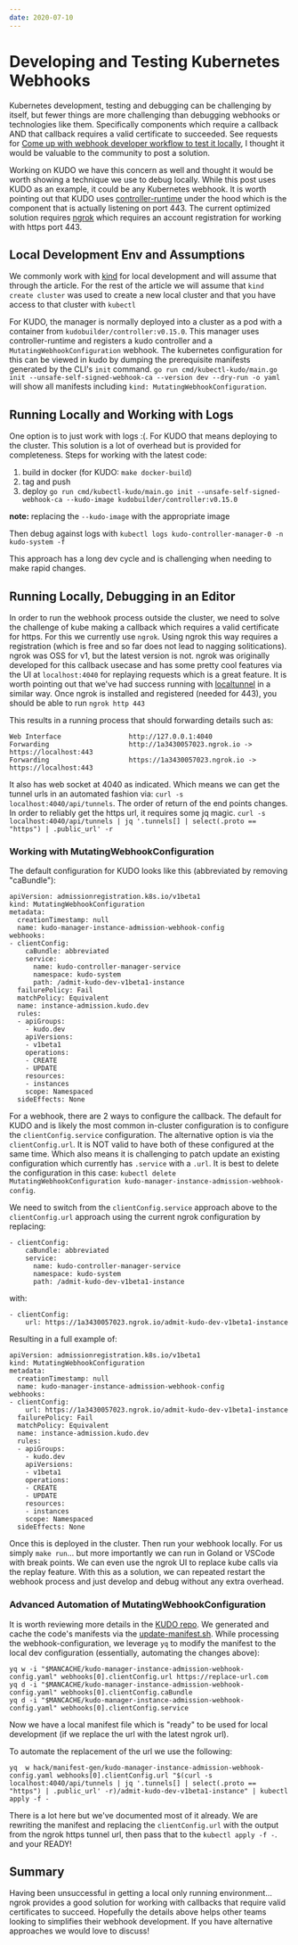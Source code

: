 ```yaml
---
date: 2020-07-10
---
```


# Developing and Testing Kubernetes Webhooks

Kubernetes development, testing and debugging can be challenging by itself, but fewer things are more challenging than debugging webhooks or technologies like them.  Specifically components which require a callback AND that callback requires a valid certificate to succeeded.  See requests for [Come up with webhook developer workflow to test it locally](https://github.com/kubernetes-sigs/kubebuilder/issues/400), I thought it would be valuable to the community to post a solution.  

Working on KUDO we have this concern as well and thought it would be worth showing a technique we use to debug locally.  While this post uses KUDO as an example, it could be any Kubernetes webhook.  It is worth pointing out that KUDO uses [controller-runtime](https://github.com/kubernetes-sigs/controller-runtime) under the hood which is the component that is actually listening on port 443.  The current optimized solution requires [ngrok](https://ngrok.com/) which requires an account registration for working with https port 443.

<!-- more -->

## Local Development Env and Assumptions

We commonly work with [kind](https://kind.sigs.k8s.io/) for local development and will assume that through the article. For the rest of the article we will assume that `kind create cluster` was used to create a new local cluster and that you have access to that cluster with `kubectl`

For KUDO, the manager is normally deployed into a cluster as a pod with a container from `kudobuilder/controller:v0.15.0`.  This manager uses controller-runtime and registers a kudo controller and a `MutatingWebhookConfiguration` webhook.  The kubernetes configuration for this can be viewed in kudo by dumping the prerequisite manifests generated by the CLI's `init` command.  `go run cmd/kubectl-kudo/main.go init --unsafe-self-signed-webhook-ca --version dev --dry-run -o yaml` will show all manifests including `kind: MutatingWebhookConfiguration`.

## Running Locally and Working with Logs

One option is to just work with logs :(. For KUDO that means deploying to the cluster. This solution is a lot of overhead but is provided for completeness.
Steps for working with the latest code:
1. build in docker (for KUDO: `make docker-build`)
2. tag and push
3. deploy `go run cmd/kubectl-kudo/main.go init --unsafe-self-signed-webhook-ca --kudo-image kudobuilder/controller:v0.15.0`

**note:** replacing the `--kudo-image` with the appropriate image

Then debug against logs with `kubectl logs kudo-controller-manager-0 -n kudo-system -f`

This approach has a long dev cycle and is challenging when needing to make rapid changes.

## Running Locally, Debugging in an Editor

In order to run the webhook process outside the cluster, we need to solve the challenge of kube making a callback which requires a valid certificate for https.  For this we currently use `ngrok`.  Using ngrok this way requires a registration (which is free and so far does not lead to nagging solitications).  ngrok was OSS for v1, but the latest version is not. ngrok was originally developed for this callback usecase and has some pretty cool features via the UI at `localhost:4040` for replaying requests which is a great feature. It is worth pointing out that we've had success running with [localtunnel](https://github.com/localtunnel/localtunnel) in a similar way.
Once ngrok is installed and registered (needed for 443), you should be able to run `ngrok http 443`

This results in a running process that should forwarding details such as:

```
Web Interface                 http://127.0.0.1:4040                                                                                                                           
Forwarding                    http://1a3430057023.ngrok.io -> https://localhost:443                                                                                           
Forwarding                    https://1a3430057023.ngrok.io -> https://localhost:443  
```
It also has web socket at 4040 as indicated.  Which means we can get the tunnel urls in an automated fashion via: `curl -s localhost:4040/api/tunnels`.  The order of return of the end points changes.  In order to reliably get the https url, it requires some jq magic.  `curl -s localhost:4040/api/tunnels | jq '.tunnels[] | select(.proto == "https") | .public_url' -r`

### Working with MutatingWebhookConfiguration

The default configuration for KUDO looks like this (abbreviated by removing "caBundle"):

```
apiVersion: admissionregistration.k8s.io/v1beta1
kind: MutatingWebhookConfiguration
metadata:
  creationTimestamp: null
  name: kudo-manager-instance-admission-webhook-config
webhooks:
- clientConfig:
    caBundle: abbreviated
    service:
      name: kudo-controller-manager-service
      namespace: kudo-system
      path: /admit-kudo-dev-v1beta1-instance
  failurePolicy: Fail
  matchPolicy: Equivalent
  name: instance-admission.kudo.dev
  rules:
  - apiGroups:
    - kudo.dev
    apiVersions:
    - v1beta1
    operations:
    - CREATE
    - UPDATE
    resources:
    - instances
    scope: Namespaced
  sideEffects: None
```

For a webhook, there are 2 ways to configure the callback.  The default for KUDO and is likely the most common in-cluster configuration is to configure the `clientConfig.service` configuration.  The alternative option is via the `clientConfig.url`.  It is NOT valid to have both of these configured at the same time.  Which also means it is challenging to patch update an existing configuration which currently has `.service` with a `.url`.  It is best to delete the configuration in this case: `kubectl delete MutatingWebhookConfiguration kudo-manager-instance-admission-webhook-config`.

We need to switch from the `clientConfig.service` approach above to the `clientConfig.url` approach using the current ngrok configuration by replacing:

```
- clientConfig:
    caBundle: abbreviated
    service:
      name: kudo-controller-manager-service
      namespace: kudo-system
      path: /admit-kudo-dev-v1beta1-instance
```

with:
```
- clientConfig:
    url: https://1a3430057023.ngrok.io/admit-kudo-dev-v1beta1-instance
```

Resulting in a full example of:
```
apiVersion: admissionregistration.k8s.io/v1beta1
kind: MutatingWebhookConfiguration
metadata:
  creationTimestamp: null
  name: kudo-manager-instance-admission-webhook-config
webhooks:
- clientConfig:
    url: https://1a3430057023.ngrok.io/admit-kudo-dev-v1beta1-instance
  failurePolicy: Fail
  matchPolicy: Equivalent
  name: instance-admission.kudo.dev
  rules:
  - apiGroups:
    - kudo.dev
    apiVersions:
    - v1beta1
    operations:
    - CREATE
    - UPDATE
    resources:
    - instances
    scope: Namespaced
  sideEffects: None
```

Once this is deployed in the cluster.  Then run your webhook locally.  For us simply `make run`... but more importantly we can run in Goland or VSCode with break points. We can even use the ngrok UI to replace kube calls via the replay feature.  With this as a solution, we can repeated restart the webhook process and just develop and debug without any extra overhead.

### Advanced Automation of MutatingWebhookConfiguration

It is worth reviewing more details in the [KUDO repo](https://github.com/kudobuilder/kudo). We generated and cache the code's manifests via the [update-manifest.sh](https://github.com/kudobuilder/kudo/blob/main/hack/update-manifests.sh).  While processing the webhook-configuration, we leverage `yq` to modify the manifest to the local dev configuration (essentially, automating the changes above):

```
yq w -i "$MANCACHE/kudo-manager-instance-admission-webhook-config.yaml" webhooks[0].clientConfig.url https://replace-url.com
yq d -i "$MANCACHE/kudo-manager-instance-admission-webhook-config.yaml" webhooks[0].clientConfig.caBundle
yq d -i "$MANCACHE/kudo-manager-instance-admission-webhook-config.yaml" webhooks[0].clientConfig.service
```

Now we have a local manifest file which is "ready" to be used for local development (if we replace the url with the latest ngrok url).

To automate the replacement of the url we use the following:

```
yq  w hack/manifest-gen/kudo-manager-instance-admission-webhook-config.yaml webhooks[0].clientConfig.url "$(curl -s localhost:4040/api/tunnels | jq '.tunnels[] | select(.proto == "https") | .public_url' -r)/admit-kudo-dev-v1beta1-instance" | kubectl apply -f -
```
There is a lot here but we've documented most of it already.  We are rewriting the manifest and replacing the `clientConfig.url` with the output from the ngrok https tunnel url, then pass that to the `kubectl apply -f -`. and your READY!


## Summary

Having been unsuccessful in getting a local only running environment... ngrok provides a good solution for working with callbacks that require valid certificates to succeed.  Hopefully the details above helps other teams looking to simplifies their webhook development.  If you have alternative approaches we would love to discuss!

<Authors about="kensipe" />